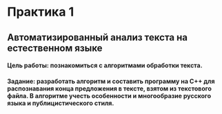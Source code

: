 # Практика 1 

## Автоматизированный анализ текста на естественном языке

#### Цель работы: познакомиться с алгоритмами обработки текста.
#### Задание: разработать алгоритм и составить программу на С++ для распознавания конца предложения в тексте, взятом из текстового файла. В алгоритме учесть особенности и многообразие русского языка и публицистического стиля.
